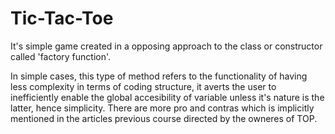# Tic-Tac-Toe
It's simple game created in a opposing approach to the class or constructor called 'factory function'. 

In simple cases, this type of method refers to the functionality of having less complexity in terms of coding structure, it averts the user to inefficiently enable the global accesibility of variable unless it's nature is the latter, hence simplicity. There are more pro and contras which is implicitly mentioned in the articles previous course directed by the owneres of TOP.
